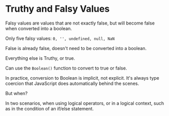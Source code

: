 # Truthy and Falsy Values

Falsy values are values that are not exactly false, but will become false when converted into a boolean.

Only five falsy values:
`0, '', undefined, null, NaN`

False is already false, doesn't need to be converted into a boolean.

Everything else is Truthy, or true.

Can use the `Boolean()` function to convert to true or false.

In practice, conversion to Boolean is implicit, not explicit. It's always type coercion that JavaScript does automatically behind the scenes.

But when?

In two scenarios, when using logical operators, or in a logical context, such as in the condition of an if/else statement.

